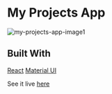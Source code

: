 # My Projects App

![my-projects-app-image1](github.com/Will-Peterson/my-projects-app/blob/main/src/images/my-projects-app-image2.png)

## Built With

[React](reactjs.org)
[Material UI](material-ui.com)

See it live [here](will-peterson.github.io/my-projects-app/)

